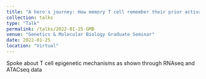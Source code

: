 ```yaml
---
title: "A hero's journey: How memory T cell remember their prior activations and take on specialized subset roles"
collection: talks
type: "Talk"
permalink: /talks/2022-01-25-GMB
venue: "Genetics & Molecular Biology Graduate Seminar"
date: 2022-01-25
location: "Virtual"
---
```


Spoke about T cell epigenetic mechanisms as shown through RNAseq and ATACseq data
